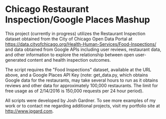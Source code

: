 # Chicago Restaurant Inspection/Google Places Mashup

This project (currently in progress) utilizes the Restaurant Inspection dataset obtained from the City of Chicago Open Data Portal at https://data.cityofchicago.org/Health-Human-Services/Food-Inspections/ and data obtained from Google APIs including user reviews, restaurant data, and other information to explore the relationship between open user-generated content and health inspection outcomes.

The script requires the "Food Inspections" dataset, available at the URL above, and a Google Places API Key (note: get_data.py, which obtains Google data for the restaurants, may take several hours to run as it obtains reviews and other data for approximately 100,000 restaurants. The limit for free usage as of 2/14/2016 is 150,000 requests per 24 hour period). 

All scripts were developed by Josh Gardner. To see more examples of my work or to contact me regarding additional projects, visit my portfolio site at http://www.jpgard.com.
